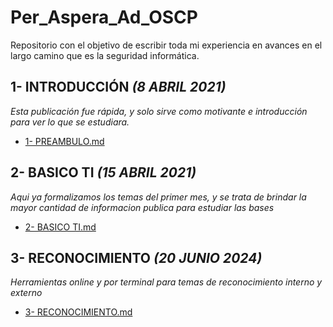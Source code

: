 # Per_Aspera_Ad_OSCP
Repositorio con el objetivo de escribir toda mi experiencia en avances en el largo camino que es la seguridad informática.

## 1- INTRODUCCIÓN _(8 ABRIL 2021)_
_Esta publicación fue rápida, y solo sirve como motivante e introducción para ver lo que se estudiara._
* [1- PREAMBULO.md](https://github.com/DESMOULINS/Per_Aspera_Ad_OSCP/blob/main/1-PREAMBULO.md)

## 2- BASICO TI _(15 ABRIL 2021)_
_Aqui ya formalizamos los temas del primer mes, y se trata de brindar la mayor cantidad de informacion publica para estudiar las bases_
* [2- BASICO TI.md](https://github.com/DESMOULINS/Per_Aspera_Ad_OSCP/blob/main/2-BASICO%20TI.md)

## 3- RECONOCIMIENTO _(20 JUNIO 2024)_
_Herramientas online y por terminal para temas de reconocimiento interno y externo_
* [3- RECONOCIMIENTO.md](https://github.com/DESMOULINS/Per_Aspera_Ad_OSCP/blob/main/3-RECONOCIMIENTO.md)
